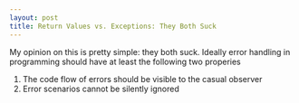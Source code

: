 ```yaml
---
layout: post
title: Return Values vs. Exceptions: They Both Suck 
---
```


My opinion on this is pretty simple: they both suck.  Ideally error handling in programming should have at least the following two properies

1. The code flow of errors should be visible to the casual observer 
2. Error scenarios cannot be silently ignored 



